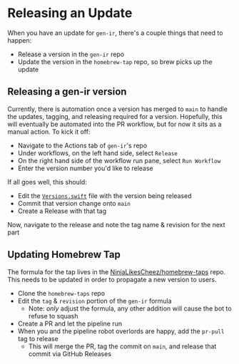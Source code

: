 # Releasing an Update

When you have an update for `gen-ir`, there's a couple things that need to happen:

- Release a version in the `gen-ir` repo
- Update the version in the `homebrew-tap` repo, so brew picks up the update

## Releasing a gen-ir version

Currently, there is automation once a version has merged to `main` to handle the updates, tagging, and releasing required for a version. Hopefully, this will eventually be automated into the PR workflow, but for now it sits as a manual action. To kick it off:

- Navigate to the Actions tab of `gen-ir`'s repo
- Under workflows, on the left hand side, select `Release`
- On the right hand side of the workflow run pane, select `Run Workflow`
- Enter the version number you'd like to release

If all goes well, this should:

- Edit the [`Versions.swift`](../Sources/gen-ir/Versions.swift) file with the version being released
- Commit that version change onto `main`
- Create a Release with that tag

Now, navigate to the release and note the tag name & revision for the next part

## Updating Homebrew Tap

The formula for the tap lives in the [NinjaLikesCheez/homebrew-taps](https://github.com/NinjaLikesCheez/homebrew-tap) repo. This needs to be updated in order to propagate a new version to users.

- Clone the `homebrew-taps` repo
- Edit the `tag` & `revision` portion of the `gen-ir` formula
  - Note: _only_ adjust the formula, any other addition will cause the bot to refuse to squash
- Create a PR and let the pipeline run
- When you and the pipeline robot overlords are happy, add the `pr-pull` tag to release
  - This will merge the PR, tag the commit on `main`, and release that commit via GitHub Releases